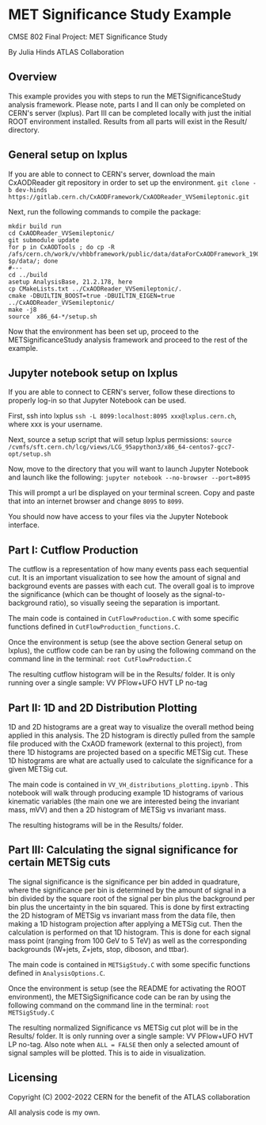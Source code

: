 # MET Significance Study Example

CMSE 802 Final Project: MET Significance Study

By Julia Hinds
ATLAS Collaboration

## Overview
This example provides you with steps to run the METSignificanceStudy analysis framework. Please note, parts I and II can only be completed on CERN's server (lxplus). Part III can be completed locally with just the initial ROOT environment installed. Results from all parts will exist in the Result/ directory.

## General setup on lxplus

If you are able to connect to CERN's server, download the main CxAODReader git repository in order to set up the environment.
```git clone -b dev-hinds https://gitlab.cern.ch/CxAODFramework/CxAODReader_VVSemileptonic.git```

Next, run the following commands to compile the package:
```
mkdir build run
cd CxAODReader_VVSemileptonic/
git submodule update
for p in CxAODTools ; do cp -R /afs/cern.ch/work/v/vhbbframework/public/data/dataForCxAODFramework_190225/$p/* $p/data/; done
#---
cd ../build
asetup AnalysisBase, 21.2.178, here
cp CMakeLists.txt ../CxAODReader_VVSemileptonic/.
cmake -DBUILTIN_BOOST=true -DBUILTIN_EIGEN=true ../CxAODReader_VVSemileptonic/
make -j8
source  x86_64-*/setup.sh
```

Now that the environment has been set up, proceed to the METSignificanceStudy analysis framework and proceed to the rest of the example.

## Jupyter notebook setup on lxplus

If you are able to connect to CERN's server, follow these directions to properly log-in so that Jupyter Notebook can be used.

First, ssh into lxplus  ```ssh -L 8099:localhost:8095 xxx@lxplus.cern.ch```, where xxx is your username.

Next, source a setup script that will setup lxplus permissions:
```source /cvmfs/sft.cern.ch/lcg/views/LCG_95apython3/x86_64-centos7-gcc7-opt/setup.sh```

Now, move to the directory that you will want to launch Jupyter Notebook and launch like the following:
```jupyter notebook --no-browser --port=8095```

This will prompt a url be displayed on your terminal screen. Copy and paste that into an internet browser and change ```8095``` to ```8099```.

You should now have access to your files via the Jupyter Notebook interface.


## Part I: Cutflow Production

The cutflow is a representation of how many events pass each sequential cut. It is an important visualization to see how the amount of signal and background events are passes with each cut. The overall goal is to improve the significance (which can be thought of loosely as the signal-to-background ratio), so visually seeing the separation  is important.

The main code is contained in ```CutFlowProduction.C``` with some specific functions defined in ```CutFlowProduction_functions.C```.

Once the environment is setup (see the above section General setup on lxplus), the cutflow code can be ran by using the following command on the command line in the terminal:
```root CutFlowProduction.C```

The resulting cutflow histogram will be in the Results/ folder. It is only running over a single sample: VV PFlow+UFO HVT LP no-tag


## Part II: 1D and 2D Distribution Plotting

1D and 2D histograms are a great way to visualize the overall method being applied in this analysis. The 2D histogram is directly pulled from the sample file produced with the CxAOD framework (external to this project), from there 1D histograms are projected based on a specific METSig cut. These 1D histograms are what are actually used to calculate the significance for a given METSig cut. 

The main code is contained in ```VV_VH_distributions_plotting.ipynb``` . This notebook will walk through producing example 1D histograms of various kinematic variables (the main one we are interested being the invariant  mass, mVV) and then a 2D histogram of METSig vs invariant  mass.

The resulting histograms will be in the Results/ folder. 
    
## Part III: Calculating the signal significance for certain METSig cuts

The signal significance is the significance per bin added in quadrature, where the significance per bin is determined by the amount of signal in a bin divided by the square root of the signal per bin plus the background per bin plus the uncertainty in the bin squared. This is done by first extracting the 2D histogram of METSig vs invariant mass from the data file, then making a 1D histogram projection after applying a METSig cut. Then the calculation is performed on that 1D histogram. This is done for each signal mass point (ranging from 100 GeV to 5 TeV) as well as the corresponding backgrounds (W+jets, Z+jets, stop, diboson, and ttbar).

The main code is contained in ```METSigStudy.C``` with some specific functions defined in ```AnalysisOptions.C```.

Once the environment is setup (see the README for activating the ROOT environment), the METSigSignificance code can be ran by using the following command on the command line in the terminal:
```root METSigStudy.C```

The resulting normalized Significance vs METSig cut plot will be in the Results/ folder. It is only running over a single sample: VV PFlow+UFO HVT LP no-tag. Also note when ```ALL = FALSE``` then only a selected amount of signal samples will be plotted. This is to aide in visualization. 




## Licensing
Copyright (C) 2002-2022 CERN for the benefit of the ATLAS collaboration 

All analysis code is my own.
